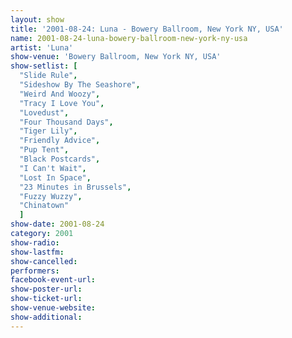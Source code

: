 ```yaml
---
layout: show
title: '2001-08-24: Luna - Bowery Ballroom, New York NY, USA'
name: 2001-08-24-luna-bowery-ballroom-new-york-ny-usa
artist: 'Luna'
show-venue: 'Bowery Ballroom, New York NY, USA'
show-setlist: [
  "Slide Rule",
  "Sideshow By The Seashore",
  "Weird And Woozy",
  "Tracy I Love You",
  "Lovedust",
  "Four Thousand Days",
  "Tiger Lily",
  "Friendly Advice",
  "Pup Tent",
  "Black Postcards",
  "I Can't Wait",
  "Lost In Space",
  "23 Minutes in Brussels",
  "Fuzzy Wuzzy",
  "Chinatown"
  ]
show-date: 2001-08-24
category: 2001
show-radio: 
show-lastfm: 
show-cancelled: 
performers: 
facebook-event-url: 
show-poster-url: 
show-ticket-url: 
show-venue-website: 
show-additional: 
---
```


